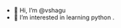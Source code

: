 - 👋 Hi, I’m @vshagu
- 👀 I’m interested in learning python
.


<!---
vshagu/vshagu is a ✨ special ✨ repository because its `README.md` (this file) appears on your GitHub profile.
You can click the Preview link to take a look at your changes.
--->
